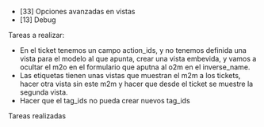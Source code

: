 - [33] Opciones avanzadas en vistas
- [13] Debug

Tareas a realizar:
- En el ticket tenemos un campo action_ids, y no tenemos definida una vista para el modelo al que apunta, crear una vista embevida, y vamos a ocultar el m2o en el formulario que aputna al o2m en el inverse_name.
- Las etiquetas tienen unas vistas que muestran el m2m a los tickets, hacer otra vista sin este m2m y hacer que desde el ticket se muestre la segunda vista.
- Hacer que el tag_ids no pueda crear nuevos tag_ids


Tareas realizadas